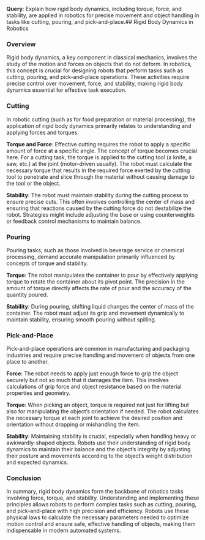 **Query**: Explain how rigid body dynamics, including torque, force, and stability, are applied in robotics for precise movement and object handling in tasks like cutting, pouring, and pick-and-place.## Rigid Body Dynamics in Robotics

### Overview
Rigid body dynamics, a key component in classical mechanics, involves the study of the motion and forces on objects that do not deform. In robotics, this concept is crucial for designing robots that perform tasks such as cutting, pouring, and pick-and-place operations. These activities require precise control over movement, force, and stability, making rigid body dynamics essential for effective task execution.

### Cutting
In robotic cutting (such as for food preparation or material processing), the application of rigid body dynamics primarily relates to understanding and applying forces and torques. 

**Torque and Force**: Effective cutting requires the robot to apply a specific amount of force at a specific angle. The concept of torque becomes crucial here. For a cutting task, the torque is applied to the cutting tool (a knife, a saw, etc.) at the joint (motor-driven usually). The robot must calculate the necessary torque that results in the required force exerted by the cutting tool to penetrate and slice through the material without causing damage to the tool or the object.

**Stability**: The robot must maintain stability during the cutting process to ensure precise cuts. This often involves controlling the center of mass and ensuring that reactions caused by the cutting force do not destabilize the robot. Strategies might include adjusting the base or using counterweights or feedback control mechanisms to maintain balance.

### Pouring
Pouring tasks, such as those involved in beverage service or chemical processing, demand accurate manipulation primarily influenced by concepts of torque and stability.

**Torque**: The robot manipulates the container to pour by effectively applying torque to rotate the container about its pivot point. The precision in the amount of torque directly affects the rate of pour and the accuracy of the quantity poured.

**Stability**: During pouring, shifting liquid changes the center of mass of the container. The robot must adjust its grip and movement dynamically to maintain stability, ensuring smooth pouring without spilling.

### Pick-and-Place
Pick-and-place operations are common in manufacturing and packaging industries and require precise handling and movement of objects from one place to another.

**Force**: The robot needs to apply just enough force to grip the object securely but not so much that it damages the item. This involves calculations of grip force and object resistance based on the material properties and geometry.

**Torque**: When picking an object, torque is required not just for lifting but also for manipulating the object’s orientation if needed. The robot calculates the necessary torque at each joint to achieve the desired position and orientation without dropping or mishandling the item.

**Stability**: Maintaining stability is crucial, especially when handling heavy or awkwardly-shaped objects. Robots use their understanding of rigid body dynamics to maintain their balance and the object’s integrity by adjusting their posture and movements according to the object’s weight distribution and expected dynamics.

### Conclusion
In summary, rigid body dynamics form the backbone of robotics tasks involving force, torque, and stability. Understanding and implementing these principles allows robots to perform complex tasks such as cutting, pouring, and pick-and-place with high precision and efficiency. Robots use these physical laws to calculate the necessary parameters needed to optimize motion control and ensure safe, effective handling of objects, making them indispensable in modern automated systems.